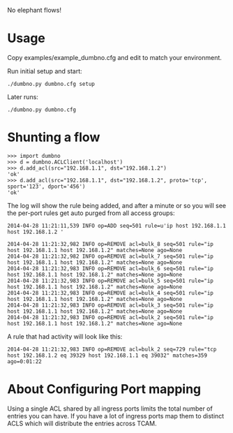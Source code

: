 No elephant flows!

Usage
=====

Copy examples/example\_dumbno.cfg and edit to match your environment.

Run initial setup and start:

    ./dumbno.py dumbno.cfg setup

Later runs:

    ./dumbno.py dumbno.cfg


Shunting a flow
===============

    >>> import dumbno
    >>> d = dumbno.ACLClient('localhost')
    >>> d.add_acl(src="192.168.1.1", dst="192.168.1.2")
    'ok'
    >>> d.add_acl(src="192.168.1.1", dst="192.168.1.2", proto='tcp', sport='123', dport='456')
    'ok'

The log will show the rule being added, and after a minute or so you will see
the per-port rules get auto purged from all access groups:

    2014-04-28 11:21:11,539 INFO op=ADD seq=501 rule=u'ip host 192.168.1.1  host 192.168.1.2 '

    2014-04-28 11:21:32,982 INFO op=REMOVE acl=bulk_8 seq=501 rule="ip host 192.168.1.1 host 192.168.1.2" matches=None ago=None
    2014-04-28 11:21:32,982 INFO op=REMOVE acl=bulk_7 seq=501 rule="ip host 192.168.1.1 host 192.168.1.2" matches=None ago=None
    2014-04-28 11:21:32,983 INFO op=REMOVE acl=bulk_6 seq=501 rule="ip host 192.168.1.1 host 192.168.1.2" matches=None ago=None
    2014-04-28 11:21:32,983 INFO op=REMOVE acl=bulk_5 seq=501 rule="ip host 192.168.1.1 host 192.168.1.2" matches=None ago=None
    2014-04-28 11:21:32,983 INFO op=REMOVE acl=bulk_4 seq=501 rule="ip host 192.168.1.1 host 192.168.1.2" matches=None ago=None
    2014-04-28 11:21:32,983 INFO op=REMOVE acl=bulk_3 seq=501 rule="ip host 192.168.1.1 host 192.168.1.2" matches=None ago=None
    2014-04-28 11:21:32,983 INFO op=REMOVE acl=bulk_2 seq=501 rule="ip host 192.168.1.1 host 192.168.1.2" matches=None ago=None

A rule that had activity will look like this:

    2014-04-28 11:21:32,983 INFO op=REMOVE acl=bulk_2 seq=729 rule="tcp host 192.168.1.2 eq 39329 host 192.168.1.1 eq 39032" matches=359 ago=0:01:22


About Configuring Port mapping
===============================

Using a single ACL shared by all ingress ports limits the total number of
entries you can have.  If you have a lot of ingress ports map them to
distinct ACLS which will distribute the entries across TCAM.
